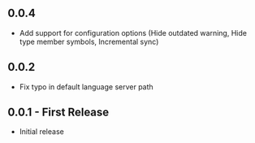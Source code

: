 ## 0.0.4
* Add support for configuration options (Hide outdated warning, Hide type member symbols, Incremental sync)

## 0.0.2
* Fix typo in default language server path

## 0.0.1 - First Release
* Initial release
